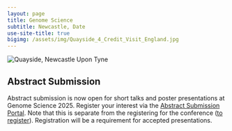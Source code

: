 ```yaml
---
layout: page
title: Genome Science
subtitle: Newcastle, Date
use-site-title: true
bigimg: /assets/img/Quayside_4_Credit_Visit_England.jpg
---
```

![Quayside, Newcastle Upon Tyne]([https://github.com/genomescience-org-uk/website/blob/master/assets/img/Newcastle_Pano.jpg?raw=true](https://raw.githubusercontent.com/genomescience-org-uk/website/master/assets/img/Newcastle_Pano.jpg))



## Abstract Submission 

Abstract submission is now open for short talks and poster presentations at Genome Science 2025. Register your interest via the [Abstract Submission Portal](https://app.oxfordabstracts.com/stages/77762/submitter). Note that this is separate from the registering for the conference (<a href="https://register.oxfordabstracts.com/event/74773">to register</a>). Registration will be a requirement for accepted presentations.




